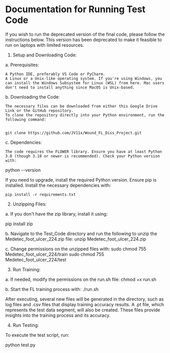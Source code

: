 # Documentation for Running Test Code

If you wish to run the deprecated version of the final code, please follow the instructions below. This version has been deprecated to make it feasible to run on laptops with limited resources.

1. Setup and Downloading Code:

a. Prerequisites:

    A Python IDE, preferably VS Code or PyCharm.
    A Linux or a Unix-like operating system. If you're using Windows, you can install the Windows Subsystem for Linux (WSL) from here. Mac users don't need to install anything since MacOS is Unix-based.

b. Downloading the Code:

    The necessary files can be downloaded from either this Google Drive Link or the GitHub repository.
    To clone the repository directly into your Python environment, run the following command:


    git clone https://github.com/JV11x/Wound_FL_Diss_Project.git

c. Dependencies:

    The code requires the FLOWER library. Ensure you have at least Python 3.8 (though 3.10 or newer is recommended). Check your Python version with:


python --version

If you need to upgrade, install the required Python version.
Ensure pip is installed. Install the necessary dependencies with:

    pip install -r requirements.txt

2. Unzipping Files:

a. If you don't have the zip library, install it using:

pip install zip

b. Navigate to the Test_Code directory and run the following to unzip the Medetec_foot_ulcer_224.zip file:
unzip Medetec_foot_ulcer_224.zip

c. Change permissions on the unzipped files with:
sudo chmod 755 Medetec_foot_ulcer_224/train 
sudo chmod 755 Medetec_foot_ulcer_224/test

3. Run Training:

a. If needed, modify the permissions on the run.sh file:
chmod +x run.sh

b. Start the FL training process with:
./run.sh

After executing, several new files will be generated in the directory, such as log files and .csv files that display training accuracy results. A .pt file, which represents the test data segment, will also be created. These files provide insights into the training process and its accuracy.

4. Run Testing:

To execute the test script, run:

python test.py
